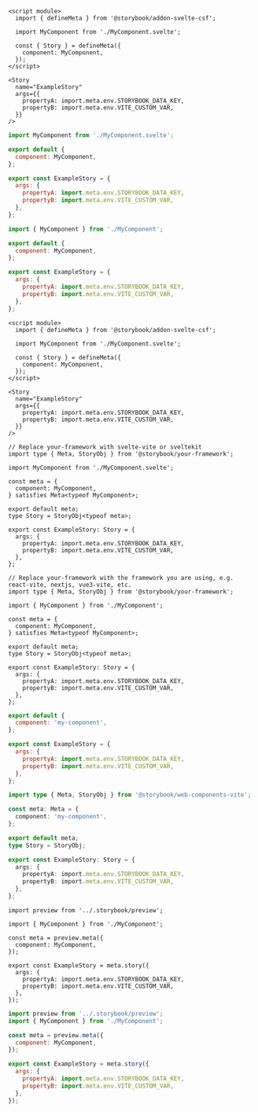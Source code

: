```svelte filename="MyComponent.stories.svelte" renderer="svelte" language="js" tabTitle="Svelte CSF"
<script module>
  import { defineMeta } from '@storybook/addon-svelte-csf';

  import MyComponent from './MyComponent.svelte';

  const { Story } = defineMeta({
    component: MyComponent,
  });
</script>

<Story
  name="ExampleStory"
  args={{
    propertyA: import.meta.env.STORYBOOK_DATA_KEY,
    propertyB: import.meta.env.VITE_CUSTOM_VAR,
  }}
/>
```

```js filename="MyComponent.stories.js" renderer="svelte" language="js" tabTitle="CSF"
import MyComponent from './MyComponent.svelte';

export default {
  component: MyComponent,
};

export const ExampleStory = {
  args: {
    propertyA: import.meta.env.STORYBOOK_DATA_KEY,
    propertyB: import.meta.env.VITE_CUSTOM_VAR,
  },
};
```

```js filename="MyComponent.stories.js|jsx" renderer="common" language="js" tabTitle="CSF 3"
import { MyComponent } from './MyComponent';

export default {
  component: MyComponent,
};

export const ExampleStory = {
  args: {
    propertyA: import.meta.env.STORYBOOK_DATA_KEY,
    propertyB: import.meta.env.VITE_CUSTOM_VAR,
  },
};
```

```svelte filename="MyComponent.stories.svelte" renderer="svelte" language="ts" tabTitle="Svelte CSF"
<script module>
  import { defineMeta } from '@storybook/addon-svelte-csf';

  import MyComponent from './MyComponent.svelte';

  const { Story } = defineMeta({
    component: MyComponent,
  });
</script>

<Story
  name="ExampleStory"
  args={{
    propertyA: import.meta.env.STORYBOOK_DATA_KEY,
    propertyB: import.meta.env.VITE_CUSTOM_VAR,
  }}
/>
```

```tsx filename="MyComponent.stories.ts" renderer="svelte" language="ts" tabTitle="CSF"
// Replace your-framework with svelte-vite or sveltekit
import type { Meta, StoryObj } from '@storybook/your-framework';

import MyComponent from './MyComponent.svelte';

const meta = {
  component: MyComponent,
} satisfies Meta<typeof MyComponent>;

export default meta;
type Story = StoryObj<typeof meta>;

export const ExampleStory: Story = {
  args: {
    propertyA: import.meta.env.STORYBOOK_DATA_KEY,
    propertyB: import.meta.env.VITE_CUSTOM_VAR,
  },
};
```

```tsx filename="MyComponent.stories.ts|tsx" renderer="common" language="ts" tabTitle="CSF 3"
// Replace your-framework with the framework you are using, e.g. react-vite, nextjs, vue3-vite, etc.
import type { Meta, StoryObj } from '@storybook/your-framework';

import { MyComponent } from './MyComponent';

const meta = {
  component: MyComponent,
} satisfies Meta<typeof MyComponent>;

export default meta;
type Story = StoryObj<typeof meta>;

export const ExampleStory: Story = {
  args: {
    propertyA: import.meta.env.STORYBOOK_DATA_KEY,
    propertyB: import.meta.env.VITE_CUSTOM_VAR,
  },
};
```

```js filename="MyComponent.stories.js" renderer="web-components" language="js"
export default {
  component: 'my-component',
};

export const ExampleStory = {
  args: {
    propertyA: import.meta.env.STORYBOOK_DATA_KEY,
    propertyB: import.meta.env.VITE_CUSTOM_VAR,
  },
};
```

```ts filename="MyComponent.stories.ts" renderer="web-components" language="ts"
import type { Meta, StoryObj } from '@storybook/web-components-vite';

const meta: Meta = {
  component: 'my-component',
};

export default meta;
type Story = StoryObj;

export const ExampleStory: Story = {
  args: {
    propertyA: import.meta.env.STORYBOOK_DATA_KEY,
    propertyB: import.meta.env.VITE_CUSTOM_VAR,
  },
};
```

```tsx filename="MyComponent.stories.ts|tsx" renderer="react" language="ts" tabTitle="CSF Next 🧪"
import preview from '../.storybook/preview';

import { MyComponent } from './MyComponent';

const meta = preview.meta({
  component: MyComponent,
});

export const ExampleStory = meta.story({
  args: {
    propertyA: import.meta.env.STORYBOOK_DATA_KEY,
    propertyB: import.meta.env.VITE_CUSTOM_VAR,
  },
});
```

<!-- JS snippets still needed while providing both CSF 3 & Next -->

```js filename="MyComponent.stories.js|jsx" renderer="react" language="js" tabTitle="CSF Next 🧪"
import preview from '../.storybook/preview';
import { MyComponent } from './MyComponent';

const meta = preview.meta({
  component: MyComponent,
});

export const ExampleStory = meta.story({
  args: {
    propertyA: import.meta.env.STORYBOOK_DATA_KEY,
    propertyB: import.meta.env.VITE_CUSTOM_VAR,
  },
});
```
